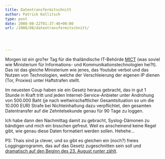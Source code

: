 ```yaml
---
title: Datentransfermitschnitt
author: Patrick Kollitsch
type: post
date: 2008-08-22T01:37:46+00:00
url: /2008/08/datentransfermitschnitt/




---
```

Morgen ist ein gro?er Tag für die thailändische IT-Behörde [<span class="caps">MICT</span>][1] (was soviel wie Ministerium für Informations- und Kommunikationstechnologien hei?t). Das ist das gleiche Ministerium wie jenes, das Youtube verbot und das Nutzen von Technologien, welche der Verschleierung der eigenen IP dienen (Tor, Proxies) unter Haftstrafen stellt.

Im neuesten Coup haben sie ein Gesetz heraus gebracht, das in gut 1 Stunde in Kraft tritt und jeden Internet-Service-Anbieter unter Androhung von 500.000 Baht (je nach weltwirschaftlicher Gesamtsituation so um die 10.000 <span class="caps">EUR</span>) Strafe bei Nichteinhaltung dazu verpflichtet, den gesamten Datentransfer auf die Zehntelsekunde genau für 90 Tage zu loggen.

Ich habe dann den Nachmittag damit zu gebracht, Syslog-Dämonen zu bändigen und mich ein bisschen gefreut. Weil es anscheinend keine Regel gibt, wie genau diese Daten formatiert werden sollen. Hehehe&#8230;

PS: Thais sind ja clever, und so gibt es gleichen ein (noch?) freies Loggingprogramm, das auf das Gesetz zugeschnitten sein soll und [dramatisch auf den Beginn des 23. August runter zählt][2].

 [1]: http://www.mict.go.th/home/home.html
 [2]: http://www.plawan.com/